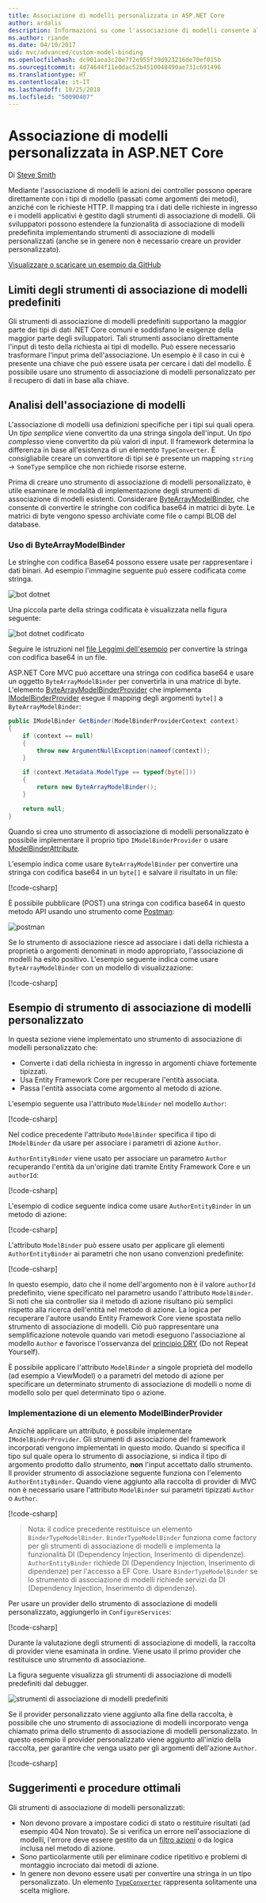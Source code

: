 ```yaml
---
title: Associazione di modelli personalizzata in ASP.NET Core
author: ardalis
description: Informazioni su come l'associazione di modelli consente alle azioni del controller di funzionare direttamente con i tipi di modello in ASP.NET Core.
ms.author: riande
ms.date: 04/10/2017
uid: mvc/advanced/custom-model-binding
ms.openlocfilehash: dc901aea3c20e7f2e955f39d923216de70ef015b
ms.sourcegitcommit: 4d74644f11e0dac52b4510048490ae731c691496
ms.translationtype: HT
ms.contentlocale: it-IT
ms.lasthandoff: 10/25/2018
ms.locfileid: "50090407"
---
```

# <a name="custom-model-binding-in-aspnet-core"></a>Associazione di modelli personalizzata in ASP.NET Core

Di [Steve Smith](https://ardalis.com/)

Mediante l'associazione di modelli le azioni dei controller possono operare direttamente con i tipi di modello (passati come argomenti dei metodi), anziché con le richieste HTTP. Il mapping tra i dati delle richieste in ingresso e i modelli applicativi è gestito dagli strumenti di associazione di modelli. Gli sviluppatori possono estendere la funzionalità di associazione di modelli predefinita implementando strumenti di associazione di modelli personalizzati (anche se in genere non è necessario creare un provider personalizzato).

[Visualizzare o scaricare un esempio da GitHub](https://github.com/aspnet/Docs/tree/master/aspnetcore/mvc/advanced/custom-model-binding/)

## <a name="default-model-binder-limitations"></a>Limiti degli strumenti di associazione di modelli predefiniti

Gli strumenti di associazione di modelli predefiniti supportano la maggior parte dei tipi di dati .NET Core comuni e soddisfano le esigenze della maggior parte degli sviluppatori. Tali strumenti associano direttamente l'input di testo della richiesta ai tipi di modello. Può essere necessario trasformare l'input prima dell'associazione. Un esempio è il caso in cui è presente una chiave che può essere usata per cercare i dati del modello. È possibile usare uno strumento di associazione di modelli personalizzato per il recupero di dati in base alla chiave.

## <a name="model-binding-review"></a>Analisi dell'associazione di modelli

L'associazione di modelli usa definizioni specifiche per i tipi sui quali opera. Un *tipo semplice* viene convertito da una stringa singola dell'input. Un *tipo complesso* viene convertito da più valori di input. Il framework determina la differenza in base all'esistenza di un elemento `TypeConverter`. È consigliabile creare un convertitore di tipi se è presente un mapping `string` -> `SomeType` semplice che non richiede risorse esterne.

Prima di creare uno strumento di associazione di modelli personalizzato, è utile esaminare le modalità di implementazione degli strumenti di associazione di modelli esistenti. Considerare [ByteArrayModelBinder](/dotnet/api/microsoft.aspnetcore.mvc.modelbinding.binders.bytearraymodelbinder), che consente di convertire le stringhe con codifica base64 in matrici di byte. Le matrici di byte vengono spesso archiviate come file o campi BLOB del database.

### <a name="working-with-the-bytearraymodelbinder"></a>Uso di ByteArrayModelBinder

Le stringhe con codifica Base64 possono essere usate per rappresentare i dati binari. Ad esempio l'immagine seguente può essere codificata come stringa.

![bot dotnet](custom-model-binding/images/bot.png "bot dotnet")

Una piccola parte della stringa codificata è visualizzata nella figura seguente:

![bot dotnet codificato](custom-model-binding/images/encoded-bot.png "bot dotnet codificato")

Seguire le istruzioni nel [file Leggimi dell'esempio](https://github.com/aspnet/Docs/blob/master/aspnetcore/mvc/advanced/custom-model-binding/sample/CustomModelBindingSample/README.md) per convertire la stringa con codifica base64 in un file.

ASP.NET Core MVC può accettare una stringa con codifica base64 e usare un oggetto `ByteArrayModelBinder` per convertirla in una matrice di byte. L'elemento [ByteArrayModelBinderProvider](/dotnet/api/microsoft.aspnetcore.mvc.modelbinding.binders.bytearraymodelbinderprovider) che implementa [IModelBinderProvider](/dotnet/api/microsoft.aspnetcore.mvc.modelbinding.imodelbinderprovider) esegue il mapping degli argomenti `byte[]` a `ByteArrayModelBinder`:

```csharp
public IModelBinder GetBinder(ModelBinderProviderContext context)
{
    if (context == null)
    {
        throw new ArgumentNullException(nameof(context));
    }

    if (context.Metadata.ModelType == typeof(byte[]))
    {
        return new ByteArrayModelBinder();
    }

    return null;
}
```

Quando si crea uno strumento di associazione di modelli personalizzato è possibile implementare il proprio tipo `IModelBinderProvider` o usare [ModelBinderAttribute](/dotnet/api/microsoft.aspnetcore.mvc.modelbinderattribute).

L'esempio indica come usare `ByteArrayModelBinder` per convertire una stringa con codifica base64 in un `byte[]` e salvare il risultato in un file:

[!code-csharp[](custom-model-binding/sample/CustomModelBindingSample/Controllers/ImageController.cs?name=post1&highlight=3)]

È possibile pubblicare (POST) una stringa con codifica base64 in questo metodo API usando uno strumento come [Postman](https://www.getpostman.com/):

![postman](custom-model-binding/images/postman.png "postman")

Se lo strumento di associazione riesce ad associare i dati della richiesta a proprietà o argomenti denominati in modo appropriato, l'associazione di modelli ha esito positivo. L'esempio seguente indica come usare `ByteArrayModelBinder` con un modello di visualizzazione:

[!code-csharp[](custom-model-binding/sample/CustomModelBindingSample/Controllers/ImageController.cs?name=post2&highlight=2)]

## <a name="custom-model-binder-sample"></a>Esempio di strumento di associazione di modelli personalizzato

In questa sezione viene implementato uno strumento di associazione di modelli personalizzato che:

- Converte i dati della richiesta in ingresso in argomenti chiave fortemente tipizzati.
- Usa Entity Framework Core per recuperare l'entità associata.
- Passa l'entità associata come argomento al metodo di azione.

L'esempio seguente usa l'attributo `ModelBinder` nel modello `Author`:

[!code-csharp[](custom-model-binding/sample/CustomModelBindingSample/Data/Author.cs?highlight=10)]

Nel codice precedente l'attributo `ModelBinder` specifica il tipo di `IModelBinder` da usare per associare i parametri di azione `Author`. 

`AuthorEntityBinder` viene usato per associare un parametro `Author` recuperando l'entità da un'origine dati tramite Entity Framework Core e un `authorId`:

[!code-csharp[](custom-model-binding/sample/CustomModelBindingSample/Binders/AuthorEntityBinder.cs?name=demo)]

L'esempio di codice seguente indica come usare `AuthorEntityBinder` in un metodo di azione:

[!code-csharp[](custom-model-binding/sample/CustomModelBindingSample/Controllers/BoundAuthorsController.cs?name=demo2&highlight=2)]

L'attributo `ModelBinder` può essere usato per applicare gli elementi `AuthorEntityBinder` ai parametri che non usano convenzioni predefinite:

[!code-csharp[](custom-model-binding/sample/CustomModelBindingSample/Controllers/BoundAuthorsController.cs?name=demo1&highlight=2)]

In questo esempio, dato che il nome dell'argomento non è il valore `authorId` predefinito, viene specificato nel parametro usando l'attributo `ModelBinder`. Si noti che sia controller sia il metodo di azione risultano più semplici rispetto alla ricerca dell'entità nel metodo di azione. La logica per recuperare l'autore usando Entity Framework Core viene spostata nello strumento di associazione di modelli. Ciò può rappresentare una semplificazione notevole quando vari metodi eseguono l'associazione al modello `Author` e favorisce l'osservanza del [principio DRY](http://deviq.com/don-t-repeat-yourself/) (Do not Repeat Yourself).

È possibile applicare l'attributo `ModelBinder` a singole proprietà del modello (ad esempio a ViewModel) o a parametri del metodo di azione per specificare un determinato strumento di associazione di modelli o nome di modello solo per quel determinato tipo o azione.

### <a name="implementing-a-modelbinderprovider"></a>Implementazione di un elemento ModelBinderProvider

Anziché applicare un attributo, è possibile implementare `IModelBinderProvider`. Gli strumenti di associazione del framework incorporati vengono implementati in questo modo. Quando si specifica il tipo sul quale opera lo strumento di associazione, si indica il tipo di argomento prodotto dallo strumento, **non** l'input accettato dallo strumento. Il provider strumento di associazione seguente funziona con l'elemento `AuthorEntityBinder`. Quando viene aggiunto alla raccolta di provider di MVC non è necessario usare l'attributo `ModelBinder` sui parametri tipizzati `Author` o `Author`.

[!code-csharp[](custom-model-binding/sample/CustomModelBindingSample/Binders/AuthorEntityBinderProvider.cs?highlight=17-20)]

> Nota: il codice precedente restituisce un elemento `BinderTypeModelBinder`. `BinderTypeModelBinder` funziona come factory per gli strumenti di associazione di modelli e implementa la funzionalità DI (Dependency Injection, Inserimento di dipendenze). `AuthorEntityBinder` richiede DI (Dependency Injection, Inserimento di dipendenze) per l'accesso a EF Core. Usare `BinderTypeModelBinder` se lo strumento di associazione di modelli richiede servizi da DI (Dependency Injection, Inserimento di dipendenze).

Per usare un provider dello strumento di associazione di modelli personalizzato, aggiungerlo in `ConfigureServices`:

[!code-csharp[](custom-model-binding/sample/CustomModelBindingSample/Startup.cs?name=callout&highlight=5-9)]

Durante la valutazione degli strumenti di associazione di modelli, la raccolta di provider viene esaminata in ordine. Viene usato il primo provider che restituisce uno strumento di associazione.

La figura seguente visualizza gli strumenti di associazione di modelli predefiniti dal debugger.

![strumenti di associazione di modelli predefiniti](custom-model-binding/images/default-model-binders.png "strumenti di associazione di modelli predefiniti")

Se il provider personalizzato viene aggiunto alla fine della raccolta, è possibile che uno strumento di associazione di modelli incorporato venga chiamato prima dello strumento di associazione di modelli personalizzato. In questo esempio il provider personalizzato viene aggiunto all'inizio della raccolta, per garantire che venga usato per gli argomenti dell'azione `Author`.

[!code-csharp[](custom-model-binding/sample/CustomModelBindingSample/Startup.cs?name=callout&highlight=5-9)]

## <a name="recommendations-and-best-practices"></a>Suggerimenti e procedure ottimali

Gli strumenti di associazione di modelli personalizzati:
- Non devono provare a impostare codici di stato o restituire risultati (ad esempio 404 Non trovato). Se si verifica un errore nell'associazione di modelli, l'errore deve essere gestito da un [filtro azioni](xref:mvc/controllers/filters) o da logica inclusa nel metodo di azione.
- Sono particolarmente utili per eliminare codice ripetitivo e problemi di montaggio incrociato dai metodi di azione.
- In genere non devono essere usati per convertire una stringa in un tipo personalizzato. Un elemento [`TypeConverter`](/dotnet/api/system.componentmodel.typeconverter) rappresenta solitamente una scelta migliore.
